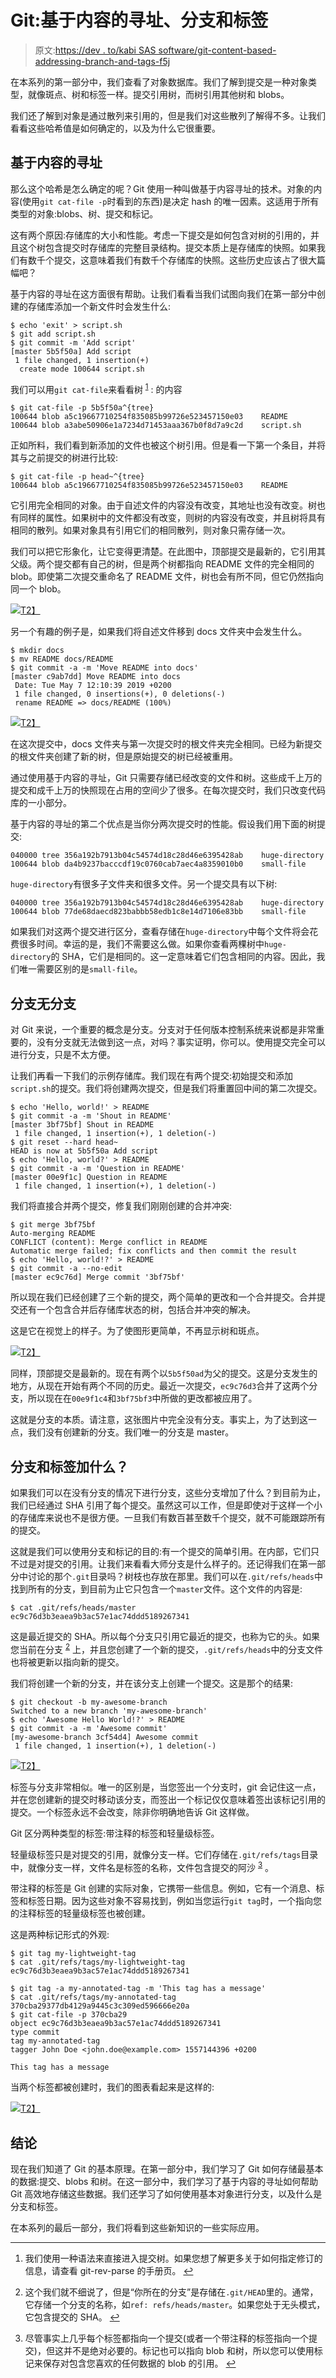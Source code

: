# Git:基于内容的寻址、分支和标签

> 原文:[https://dev . to/kabi SAS software/git-content-based-addressing-branch-and-tags-f5j](https://dev.to/kabisasoftware/git-content-based-addressing-branches-and-tags-f5j)

在本系列的第一部分中，我们查看了对象数据库。我们了解到提交是一种对象类型，就像斑点、树和标签一样。提交引用树，而树引用其他树和 blobs。

我们还了解到对象是通过散列来引用的，但是我们对这些散列了解得不多。让我们看看这些哈希值是如何确定的，以及为什么它很重要。

## [](#content-based-addressing)基于内容的寻址

那么这个哈希是怎么确定的呢？Git 使用一种叫做基于内容寻址的技术。对象的内容(使用`git cat-file -p`时看到的东西)是决定 hash 的唯一因素。这适用于所有类型的对象:blobs、树、提交和标记。

这有两个原因:存储库的大小和性能。考虑一下提交是如何包含对树的引用的，并且这个树包含提交时存储库的完整目录结构。提交本质上是存储库的快照。如果我们有数千个提交，这意味着我们有数千个存储库的快照。这些历史应该占了很大篇幅吧？

基于内容的寻址在这方面很有帮助。让我们看看当我们试图向我们在第一部分中创建的存储库添加一个新文件时会发生什么:

```
$ echo 'exit' > script.sh
$ git add script.sh
$ git commit -m 'Add script'
[master 5b5f50a] Add script
 1 file changed, 1 insertion(+)
  create mode 100644 script.sh 
```

我们可以用`git cat-file`来看看树 <sup id="fnref1">[1](#fn1)</sup> :
的内容

```
$ git cat-file -p 5b5f50a^{tree}
100644 blob a5c19667710254f835085b99726e523457150e03    README
100644 blob a3abe50906e1a7234d71453aaa367b0f8d7a9c2d    script.sh 
```

正如所料，我们看到新添加的文件也被这个树引用。但是看一下第一个条目，并将其与之前提交的树进行比较:

```
$ git cat-file -p head~^{tree}
100644 blob a5c19667710254f835085b99726e523457150e03    README 
```

它引用完全相同的对象。由于自述文件的内容没有改变，其地址也没有改变。树也有同样的属性。如果树中的文件都没有改变，则树的内容没有改变，并且树将具有相同的散列。如果对象具有引用它们的相同散列，则对象只需存储一次。

我们可以把它形象化，让它变得更清楚。在此图中，顶部提交是最新的，它引用其父级。两个提交都有自己的树，但是两个树都指向 README 文件的完全相同的 blob。即使第二次提交重命名了 README 文件，树也会有所不同，但它仍然指向同一个 blob。

[![](../Images/8fda6ca8378c4440e049a24d68c69498.png)T2】](https://res.cloudinary.com/practicaldev/image/fetch/s--gFK50v1W--/c_limit%2Cf_auto%2Cfl_progressive%2Cq_auto%2Cw_880/https://i.imgur.com/TCmKV2A.png)

另一个有趣的例子是，如果我们将自述文件移到 docs 文件夹中会发生什么。

```
$ mkdir docs
$ mv README docs/README
$ git commit -a -m 'Move README into docs'
[master c9ab7dd] Move README into docs
 Date: Tue May 7 12:10:39 2019 +0200
 1 file changed, 0 insertions(+), 0 deletions(-)
 rename README => docs/README (100%) 
```

[![](../Images/0b07d4a817f2af9607f94f0ca8411e65.png)T2】](https://res.cloudinary.com/practicaldev/image/fetch/s--bsn2hanH--/c_limit%2Cf_auto%2Cfl_progressive%2Cq_auto%2Cw_880/https://i.imgur.com/7kSlRND.png)

在这次提交中，docs 文件夹与第一次提交时的根文件夹完全相同。已经为新提交的根文件夹创建了新的树，但是原始提交的树已经被重用。

通过使用基于内容的寻址，Git 只需要存储已经改变的文件和树。这些成千上万的提交和成千上万的快照现在占用的空间少了很多。在每次提交时，我们只改变代码库的一小部分。

基于内容的寻址的第二个优点是当你分两次提交时的性能。假设我们用下面的树提交:

```
040000 tree 356a192b7913b04c54574d18c28d46e6395428ab    huge-directory
100644 blob da4b9237bacccdf19c0760cab7aec4a8359010b0    small-file 
```

`huge-directory`有很多子文件夹和很多文件。另一个提交具有以下树:

```
040000 tree 356a192b7913b04c54574d18c28d46e6395428ab    huge-directory
100644 blob 77de68daecd823babbb58edb1c8e14d7106e83bb    small-file 
```

如果我们对这两个提交进行区分，查看存储在`huge-directory`中每个文件将会花费很多时间。幸运的是，我们不需要这么做。如果你查看两棵树中`huge-directory`的 SHA，它们是相同的。这一定意味着它们包含相同的内容。因此，我们唯一需要区别的是`small-file`。

## [](#branching-without-branches)分支无分支

对 Git 来说，一个重要的概念是分支。分支对于任何版本控制系统来说都是非常重要的，没有分支就无法做到这一点，对吗？事实证明，你可以。使用提交完全可以进行分支，只是不太方便。

让我们再看一下我们的示例存储库。我们现在有两个提交:初始提交和添加`script.sh`的提交。我们将创建两次提交，但是我们将重置回中间的第二次提交。

```
$ echo 'Hello, world!' > README
$ git commit -a -m 'Shout in README'
[master 3bf75bf] Shout in README
 1 file changed, 1 insertion(+), 1 deletion(-)
$ git reset --hard head~
HEAD is now at 5b5f50a Add script
$ echo 'Hello, world?' > README
$ git commit -a -m 'Question in README'
[master 00e9f1c] Question in README
 1 file changed, 1 insertion(+), 1 deletion(-) 
```

我们将直接合并两个提交，修复我们刚刚创建的合并冲突:

```
$ git merge 3bf75bf
Auto-merging README
CONFLICT (content): Merge conflict in README
Automatic merge failed; fix conflicts and then commit the result
$ echo 'Hello, world!?' > README
$ git commit -a --no-edit
[master ec9c76d] Merge commit '3bf75bf' 
```

所以现在我们已经创建了三个新的提交，两个简单的更改和一个合并提交。合并提交还有一个包含合并后存储库状态的树，包括合并冲突的解决。

这是它在视觉上的样子。为了使图形更简单，不再显示树和斑点。

[![](../Images/e7ac96fe1ccf09f230ff112cfdfe41be.png)T2】](https://res.cloudinary.com/practicaldev/image/fetch/s--ZlPbXLDx--/c_limit%2Cf_auto%2Cfl_progressive%2Cq_auto%2Cw_880/https://i.imgur.com/ow9TDiE.png)

同样，顶部提交是最新的。现在有两个以`5b5f50ad`为父的提交。这是分支发生的地方，从现在开始有两个不同的历史。最近一次提交，`ec9c76d3`合并了这两个分支，所以现在在`00e9f1c4`和`3bf75bf3`中所做的更改都被应用了。

这就是分支的本质。请注意，这张图片中完全没有分支。事实上，为了达到这一点，我们没有创建新的分支。我们唯一的分支是 master。

## [](#what-do-branches-and-tags-add)分支和标签加什么？

如果我们可以在没有分支的情况下进行分支，这些分支增加了什么？到目前为止，我们已经通过 SHA 引用了每个提交。虽然这可以工作，但是即使对于这样一个小的存储库来说也不是很方便。一旦我们有数百甚至数千个提交，就不可能跟踪所有的提交。

这就是我们可以使用分支和标记的目的:有一个提交的简单引用。在内部，它们只不过是对提交的引用。让我们来看看大师分支是什么样子的。还记得我们在第一部分中讨论的那个`.git`目录吗？树枝也存放在那里。我们可以在`.git/refs/heads`中找到所有的分支，到目前为止它只包含一个`master`文件。这个文件的内容是:

```
$ cat .git/refs/heads/master
ec9c76d3b3eaea9b3ac57e1ac74ddd5189267341 
```

这是最近提交的 SHA。所以每个分支只引用它最近的提交，也称为它的头。如果您当前在分支 <sup id="fnref2">[2](#fn2)</sup> 上，并且您创建了一个新的提交，`.git/refs/heads`中的分支文件也将被更新以指向新的提交。

我们将创建一个新的分支，并在该分支上创建一个提交。这是那个的结果:

```
$ git checkout -b my-awesome-branch
Switched to a new branch 'my-awesome-branch'
$ echo 'Awesome Hello World!?' > README
$ git commit -a -m 'Awesome commit'
[my-awesome-branch 3cf54d4] Awesome commit
 1 file changed, 1 insertion(+), 1 deletion(-) 
```

[![](../Images/47c6fd0cda064519fa8eed4ed975fb85.png)T2】](https://res.cloudinary.com/practicaldev/image/fetch/s--ZYD9pXZM--/c_limit%2Cf_auto%2Cfl_progressive%2Cq_auto%2Cw_880/https://i.imgur.com/wbhcEh2.png)

标签与分支非常相似。唯一的区别是，当您签出一个分支时，git 会记住这一点，并在您创建新的提交时移动该分支，而签出一个标记仅仅意味着签出该标记引用的提交。一个标签永远不会改变，除非你明确地告诉 Git 这样做。

Git 区分两种类型的标签:带注释的标签和轻量级标签。

轻量级标签只是对提交的引用，就像分支一样。它们存储在`.git/refs/tags`目录中，就像分支一样，文件名是标签的名称，文件包含提交的阿沙 <sup id="fnref3">[3](#fn3)</sup> 。

带注释的标签是 Git 创建的实际对象，它携带一些信息。例如，它有一个消息、标签和标签日期。因为这些对象不容易找到，例如当您运行`git tag`时，一个指向您的注释标签的轻量级标签也被创建。

这是两种标记形式的外观:

```
$ git tag my-lightweight-tag
$ cat .git/refs/tags/my-lightweight-tag
ec9c76d3b3eaea9b3ac57e1ac74ddd5189267341 
```

```
$ git tag -a my-annotated-tag -m 'This tag has a message'
$ cat .git/refs/tags/my-annotated-tag
370cba29377db4129a9445c3c309ed596666e20a
$ git cat-file -p 370cba29
object ec9c76d3b3eaea9b3ac57e1ac74ddd5189267341
type commit
tag my-annotated-tag
tagger John Doe <john.doe@example.com> 1557144396 +0200

This tag has a message 
```

当两个标签都被创建时，我们的图表看起来是这样的:

[![](../Images/a87f65a94cfbf220deacca651a8617f7.png)T2】](https://res.cloudinary.com/practicaldev/image/fetch/s--D-qUsVYQ--/c_limit%2Cf_auto%2Cfl_progressive%2Cq_auto%2Cw_880/https://i.imgur.com/up4HB4Z.png)

## [](#conclusion)结论

现在我们知道了 Git 的基本原理。在第一部分中，我们学习了 Git 如何存储最基本的数据:提交、blobs 和树。在这一部分中，我们学习了基于内容的寻址如何帮助 Git 高效地存储这些数据。我们还学习了如何使用基本对象进行分支，以及什么是分支和标签。

在本系列的最后一部分，我们将看到这些新知识的一些实际应用。

* * *

1.  我们使用一种语法来直接进入提交树。如果您想了解更多关于如何指定修订的信息，请查看 git-rev-parse 的手册页。 [↩](#fnref1)

2.  这个我们就不细说了，但是“你所在的分支”是存储在`.git/HEAD`里的。通常，它存储一个分支的名称，如`ref: refs/heads/master`。如果您处于无头模式，它包含提交的 SHA。 [↩](#fnref2)

3.  尽管事实上几乎每个标签都指向一个提交(或者一个带注释的标签指向一个提交)，但这并不是绝对必要的。标记也可以指向 blob 和树，所以您可以使用标记来保存对包含您喜欢的任何数据的 blob 的引用。 [↩](#fnref3)